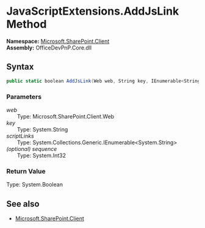 # JavaScriptExtensions.AddJsLink Method  
  

**Namespace:** [Microsoft.SharePoint.Client](Microsoft.SharePoint.Client.md)  
**Assembly:** OfficeDevPnP.Core.dll  
## Syntax
```C#
public static boolean AddJsLink(Web web, String key, IEnumerable<String> scriptLinks, Int32 sequence)
```
### Parameters
*web*  
&emsp;&emsp;Type: Microsoft.SharePoint.Client.Web  
*key*  
&emsp;&emsp;Type: System.String  
*scriptLinks*  
&emsp;&emsp;Type: System.Collections.Generic.IEnumerable<System.String>  
*(optional) sequence*  
&emsp;&emsp;Type: System.Int32  
### Return Value
Type: System.Boolean  

## See also
- [Microsoft.SharePoint.Client](Microsoft.SharePoint.Client.md)
